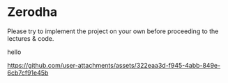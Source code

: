 # Zerodha
Please try to implement the project on your own before proceeding to the lectures &amp; code.

hello

https://github.com/user-attachments/assets/322eaa3d-f945-4abb-849e-6cb7cf91e45b
